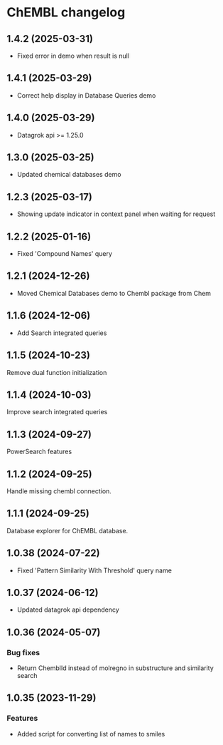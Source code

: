 # ChEMBL changelog

## 1.4.2 (2025-03-31)

* Fixed error in demo when result is null

## 1.4.1 (2025-03-29)

* Correct help display in Database Queries demo

## 1.4.0 (2025-03-29)

* Datagrok api >= 1.25.0

## 1.3.0 (2025-03-25)

* Updated chemical databases demo

## 1.2.3 (2025-03-17)

* Showing update indicator in context panel when waiting for request

## 1.2.2 (2025-01-16)

* Fixed 'Compound Names' query

## 1.2.1 (2024-12-26)

* Moved Chemical Databases demo to Chembl package from Chem

## 1.1.6 (2024-12-06)

* Add Search integrated queries

## 1.1.5 (2024-10-23)

Remove dual function initialization

## 1.1.4 (2024-10-03)

Improve search integrated queries

## 1.1.3 (2024-09-27)

PowerSearch features

## 1.1.2 (2024-09-25)

Handle missing chembl connection.

## 1.1.1 (2024-09-25)

Database explorer for ChEMBL database.

## 1.0.38 (2024-07-22)

* Fixed 'Pattern Similarity With Threshold' query name

## 1.0.37 (2024-06-12)

* Updated datagrok api dependency

## 1.0.36 (2024-05-07)

### Bug fixes

* Return ChemblId instead of molregno in substructure and similarity search

## 1.0.35 (2023-11-29)

### Features

* Added script for converting list of names to smiles
